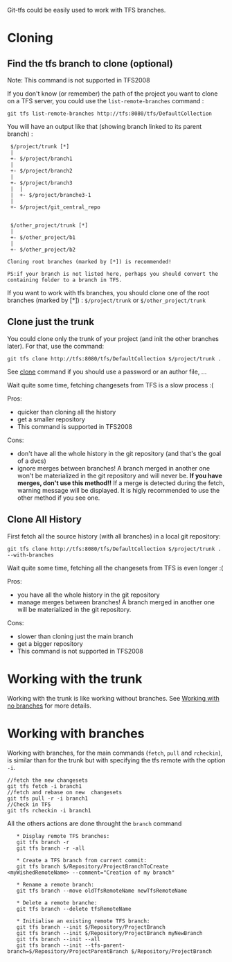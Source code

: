 Git-tfs could be easily used to work with TFS branches.

# Cloning

## Find the tfs branch to clone (optional)

Note: This command is not supported in TFS2008

If you don't know (or remember) the path of the project you want to clone on a TFS server,
 you could use the `list-remote-branches` command :

    git tfs list-remote-branches http://tfs:8080/tfs/DefaultCollection

You will have an output like that (showing branch linked to its parent branch) :
 	
     $/project/trunk [*]
     |
     +- $/project/branch1
     |
     +- $/project/branch2
     |
     +- $/project/branch3
     |  |
     |  +- $/project/branche3-1
     |
     +- $/project/git_central_repo
    
    
     $/other_project/trunk [*]
     |
     +- $/other_project/b1
     |
     +- $/other_project/b2
    
    Cloning root branches (marked by [*]) is recommended!
    
    PS:if your branch is not listed here, perhaps you should convert the containing folder to a branch in TFS.

If you want to work with tfs branches, you should clone one of the root branches (marked by [*]) : 
`$/project/trunk` or `$/other_project/trunk`
	
## Clone just the trunk

You could clone only the trunk of your project (and init the other branches later).
For that, use the command:

    git tfs clone http://tfs:8080/tfs/DefaultCollection $/project/trunk .

See [clone](../commands/clone.md) command if you should use a password or an author file, ...

Wait quite some time, fetching changesets from TFS is a slow process :(

Pros:
- quicker than cloning all the history
- get a smaller repository
- This command is supported in TFS2008

Cons: 
- don't have all the whole history in the git repository (and that's the goal of a dvcs)
- ignore merges between branches! A branch merged in another one won't be materialized in the git repository and will never be.
__If you have merges, don't use this method!!__ If a merge is detected during the fetch, warning message will be displayed.
It is higly recommended to use the other method if you see one.
	
## Clone All History

First fetch all the source history (with all branches) in a local git repository:

    git tfs clone http://tfs:8080/tfs/DefaultCollection $/project/trunk . --with-branches

Wait quite some time, fetching all the changesets from TFS is even longer :(

Pros:
- you have all the whole history in the git repository
- manage merges between branches! A branch merged in another one will be materialized in the git repository.

Cons: 
- slower than cloning just the main branch
- get a bigger repository
- This command is not supported in TFS2008
 
# Working with the trunk

Working with the trunk is like working without branches.
See [Working with no branches](working_with_no_branches.md) for more details.
 
# Working with branches

Working with branches, for the main commands (`fetch`, `pull` and `rcheckin`), is similar than for the trunk
 but with specifying the tfs remote with the option `-i`.
 
    //fetch the new changesets
    git tfs fetch -i branch1
    //fetch and rebase on new  changesets
    git tfs pull -r -i branch1
    //Check in TFS
    git tfs rcheckin -i branch1

All the others actions are done throught the `branch` command

       * Display remote TFS branches:
       git tfs branch -r
       git tfs branch -r -all

       * Create a TFS branch from current commit:
       git tfs branch $/Repository/ProjectBranchToCreate <myWishedRemoteName> --comment="Creation of my branch"

       * Rename a remote branch:
       git tfs branch --move oldTfsRemoteName newTfsRemoteName

       * Delete a remote branche:
       git tfs branch --delete tfsRemoteName

       * Initialise an existing remote TFS branch:
       git tfs branch --init $/Repository/ProjectBranch
       git tfs branch --init $/Repository/ProjectBranch myNewBranch
       git tfs branch --init --all
       git tfs branch --init --tfs-parent-branch=$/Repository/ProjectParentBranch $/Repository/ProjectBranch


